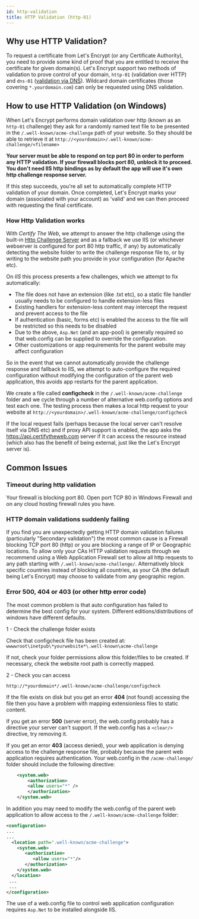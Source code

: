 ```yaml
---
id: http-validation
title: HTTP Validation (http-01)
---
```

## Why use HTTP Validation?
To request a certificate from Let's Encrypt (or any Certificate Authority), you need to provide some kind of proof that you are entitled to receive the certificate for given domain(s). Let's Encrypt support two methods of validation to prove control of your domain, `http-01` (validation over HTTP) and `dns-01` ([validation via DNS](dns/validation.md)). Wildcard domain certificates (those covering `*.yourdomain.com`) can only be requested using DNS validation.

## How to use HTTP Validation (on Windows)
When Let's Encrypt performs domain validation over http (known as an `http-01` challenge) they ask for a randomly named text file to be presented in the `/.well-known/acme-challenge` path of your website. So they should be able to retrieve it at `http://<yourdomain>/.well-known/acme-challenge/<filename>`

**Your server must be able to respond on tcp port 80 in order to perform any HTTP validation. If your firewall blocks port 80, unblock it to proceed. You don't need IIS http bindings as by default the app will use it's own http challenge response server.**

If this step succeeds, you're all set to automatically complete HTTP validation of your domain. Once completed, Let's Encrypt marks your domain (associated with your account) as 'valid' and we can then proceed with requesting the final certificate.

### How Http Validation works

With *Certify The Web*, we attempt to answer the http challenge using the built-in [Http Challenge Server](http-challenge-server.md) and as a fallback we use IIS (or whichever webserver is configured for port 80 http traffic, if any) by automatically detecting the website folder to write the challenge response file to, or by writing to the website path you provide in your configuration (for Apache etc).

On *IIS* this process presents a few challenges, which we attempt to fix automatically:

* The file does not have an extension (like .txt etc), so a static file handler usually needs to be configured to handle extension-less files
* Existing handlers for extension-less content may intercept the request and prevent access to the file
* If authentication (basic, forms etc) is enabled the access to the file will be restricted so this needs to be disabled
* Due to the above, `Asp.Net` (and an app-pool) is generally required so that web.config can be supplied to override the configuration.
* Other customizations or app requirements for the parent website may affect configuration

So in the event that we cannot automatically provide the challenge response and fallback to IIS, we attempt to auto-configure the required configuration without modifying the configuration of the parent web application, 
this avoids app restarts for the parent application. 

We create a file called **configcheck** in the `/.well-known/acme-challenge` folder and
we cycle through a number of alternative web.config options and test each one. The testing process then makes a local http request to your website at `http://<yourdomain>/.well-known/acme-challenge/configcheck`

If the local request fails (perhaps because the local server can't resolve itself via DNS etc) and if proxy API support is enabled, the app asks
the https://api.certifytheweb.com server if it can access the resource instead (which also has the benefit of being external, just like the Let's Encrypt server is).

## Common Issues

### Timeout during http validation
Your firewall is blocking port 80. Open port TCP 80 in Windows Firewall and on any cloud hosting firewall rules you have.

### HTTP domain validations suddenly failing
If you find you are unexpectedly getting HTTP domain validation failures (particularly "Secondary validation") the most common cause is a Firewall blocking TCP port 80 (http) or you are blocking a range of IP or Geographic locations. To allow only your CAs HTTP validation requests through we recommend using a Web Application Firewall set to allow all http requests to any path starting with `/.well-known/acme-challenge/`. Alternatively block specific countries instead of blocking all countries, as your CA (the default being Let's Encrypt) may choose to validate from any geographic region.

### Error 500, 404 or 403 (or other http error code)
The most common problem is that auto configuration has failed to determine the best config for your system. Different editions/distributions of windows have different defaults.

1 - Check the challenge folder exists

Check that configcheck file has been created at: `wwwwroot\inetpub\*yourwebsite*\.well-known\acme-challenge`

If not, check your folder permissions allow this folder/files to be created. If necessary, check the website root path is correctly mapped.

2 - Check you can access 

`http://*yourdomain*/.well-known/acme-challenge/configcheck`

If the file exists on disk but you get an error **404** (not found) accessing the file then you have a problem with mapping extensionless files to static content.

If you get an error **500** (server error), the web.config  probably has a directive your server can't support. If the web.config has a ```<clear/>``` directive, try removing it.

If you get an error **403** (access denied), your web application is denying access to the challenge response file, probably because the parent web application requires authentication. Your web.config in the `/acme-challenge/` folder should include the following directive:

```xml 
    <system.web>
        <authorization>
        <allow users="*" />
        </authorization>
    </system.web>
  ```
  In addition you may need to modify the web.config of the parent web application to allow access to the `/.well-known/acme-challenge` folder:

  ```xml
  <configuration>
  ...
  ...
    <location path=".well-known/acme-challenge">
      <system.web>
         <authorization>
            <allow users="*"/>
         </authorization>
      </system.web>
    </location>
   ...
   ...
</configuration>
```
The use of a web.config file to control web application configuration requires `Asp.Net` to be installed alongside IIS.
